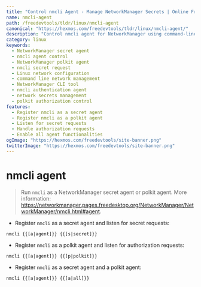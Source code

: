 ```yaml
---
title: "Control nmcli Agent - Manage NetworkManager Secrets | Online Free DevTools by Hexmos"
name: nmcli-agent
path: /freedevtools/tldr/linux/nmcli-agent
canonical: "https://hexmos.com/freedevtools/tldr/linux/nmcli-agent/"
description: "Control nmcli agent for NetworkManager using command-line. Securely manage secrets and polkit authorizations for network connections. Free online tool, no registration required."
category: linux
keywords:
  - NetworkManager secret agent
  - nmcli agent control
  - NetworkManager polkit agent
  - nmcli secret request
  - Linux network configuration
  - command line network management
  - NetworkManager CLI tool
  - nmcli authentication agent
  - network secrets management
  - polkit authorization control
features:
  - Register nmcli as a secret agent
  - Register nmcli as a polkit agent
  - Listen for secret requests
  - Handle authorization requests
  - Enable all agent functionalities
ogImage: "https://hexmos.com/freedevtools/site-banner.png"
twitterImage: "https://hexmos.com/freedevtools/site-banner.png"
---
```


# nmcli agent

> Run `nmcli` as a NetworkManager secret agent or polkit agent.
> More information: <https://networkmanager.pages.freedesktop.org/NetworkManager/NetworkManager/nmcli.html#agent>.

- Register `nmcli` as a secret agent and listen for secret requests:

`nmcli {{[a|agent]}} {{[s|secret]}}`

- Register `nmcli` as a polkit agent and listen for authorization requests:

`nmcli {{[a|agent]}} {{[p|polkit]}}`

- Register `nmcli` as a secret agent and a polkit agent:

`nmcli {{[a|agent]}} {{[a|all]}}`
